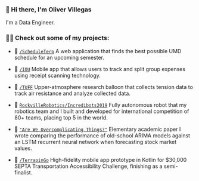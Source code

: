 ### 👋 Hi there, I'm Oliver Villegas 
I'm a Data Engineer.

### 👨‍💻 Check out some of my projects:
- 📆 [`/ScheduleTerp`](https://github.com/olivervillegas/ScheduleTerp) A web application that finds the best possible UMD schedule for an upcoming semester.

- 🧾 [`/IOU`](https://github.com/olivervillegas/IOU) Mobile app that allows users to track and split group expenses using receipt scanning technology.

- 🎈 [`/TUFF`](https://github.com/Gidntsquia/TUFFcode) Upper-atmosphere research balloon that collects tension data to track air resistance and analyze collected data.

- 🤖 [`RockvilleRobotics/Incredibots2019`](https://github.com/rockvillerobotics/Incredibots2019) Fully autonomous robot that my robotics team and I built and developed for international competition of 80+ teams, placing top 5 in the world.

- 📄 [`"Are We Overcomplicating Things?"`](https://github.com/olivervillegas/EE) Elementary academic paper I wrote comparing the performance of old-school ARIMA models against an LSTM recurrent neural network when forecasting stock market values.

- 📱 [`/TerrapinGo`](https://github.com/olivervillegas/TerrapinGo) High-fidelity mobile app prototype in Kotlin for $30,000 SEPTA Transportation Accessibility Challenge, finishing as a semi-finalist.

<!--
**olivervillegas/olivervillegas** is a ✨ _special_ ✨ repository because its `README.md` (this file) appears on your GitHub profile.

Here are some ideas to get you started:

- 🔭 I’m currently working on ...
- 🌱 I’m currently learning ...
- 👯 I’m looking to collaborate on ...
- 🤔 I’m looking for help with ...
- 💬 Ask me about ...
- 📫 How to reach me: ...
- 😄 Pronouns: ...
- ⚡ Fun fact: ...
-->
